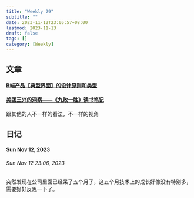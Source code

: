 ```yaml
---
title: "Weekly 29"
subtitle: ""
date: 2023-11-12T23:05:57+08:00
lastmod: 2023-11-13
draft: false
tags: []
category: [Weekly]
---
```


## 文章

#### [B端产品【典型界面】的设计原则和类型](https://mp.weixin.qq.com/s/gAnwsUYctF608dfQehOSAg)

#### [美团王兴的洞察——《九败一胜》读书笔记](https://www.ftium4.com/meituanwangxin-jiubaiyisheng.html)

跟其他的人不一样的看法，不一样的视角



## 日记

#### Sun Nov 12, 2023

###### Sun Nov 12 23:06, 2023

突然发现在公司里面已经呆了五个月了，这五个月技术上的成长好像没有特别多，需要好好反思一下了。